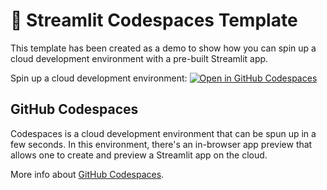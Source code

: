 # 🎈 Streamlit Codespaces Template

This template has been created as a demo to show how you can spin up a cloud development environment with a pre-built Streamlit app.

Spin up a cloud development environment:
[![Open in GitHub Codespaces](https://github.com/codespaces/badge.svg)](https://codespaces.new/dataprofessor/streamlit-codespaces-template?quickstart=1)

## GitHub Codespaces

Codespaces is a cloud development environment that can be spun up in a few seconds. In this environment, there's an in-browser app preview that allows one to create and preview a Streamlit app on the cloud.

More info about [GitHub Codespaces](https://github.com/features/codespaces).
